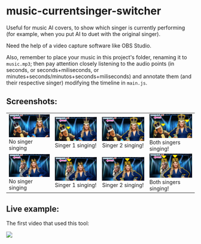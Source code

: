 # music-currentsinger-switcher

Useful for music AI covers, to show which singer is currently performing (for example, when you put AI to duet with the original singer).

Need the help of a video capture software like OBS Studio.

Also, remember to place your music in this project's folder, renaming it to `music.mp3`; then pay attention closely listening to the audio points (in seconds, or seconds+miliseconds, or minutes+seconds/minutos+seconds+miliseconds) and annotate them (and their respective singer) modifying the timeline in `main.js`.

## Screenshots:

<table>
<tbody>
<tr>
<td><img title="No singer singing" alt="No singer singing" src="./img/screenshots/example1/1.png"/> No singer singing</td>
<td><img title="Singer 1 singing!" alt="Singer 1 singing!" src="./img/screenshots/example1/2.png"/> Singer 1 singing!</td>
<td><img title="Singer 2 singing!" alt="Singer 2 singing!" src="./img/screenshots/example1/3.png"/> Singer 2 singing!</td>
<td><img title="Both singers singing!" alt="Both singers singing!" src="./img/screenshots/example1/4.png"/> Both singers singing!</td>
</tr>
<tr>
<td><img title="No singer singing" alt="No singer singing" src="./img/screenshots/example2/1.png"/> No singer singing</td>
<td><img title="Singer 1 singing!" alt="Singer 1 singing!" src="./img/screenshots/example2/2.png"/> Singer 1 singing!</td>
<td><img title="Singer 2 singing!" alt="Singer 2 singing!" src="./img/screenshots/example2/3.png"/> Singer 2 singing!</td>
<td><img title="Both singers singing!" alt="Both singers singing!" src="./img/screenshots/example2/4.png"/> Both singers singing!</td>
</tr>
</tbody>
</table>
<!-- DivTable.com -->

## Live example:

The first video that used this tool:

<a href="https://www.youtube.com/watch?v=tJzU6Mehg0Q" target="_blank"><img src="https://i.ytimg.com/vi/tJzU6Mehg0Q/hqdefault.jpg?sqp=-oaymwEcCPYBEIoBSFXyq4qpAw4IARUAAIhCGAFwAcABBg==&rs=AOn4CLCLE40gH8r6aGHc4E0LUX8ofA3Hrw"/></a>

